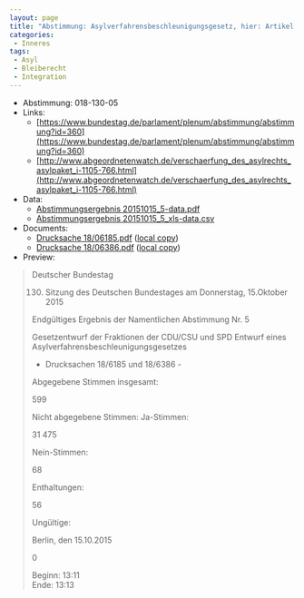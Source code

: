 ```yaml
---
layout: page
title: "Abstimmung: Asylverfahrensbeschleunigungsgesetz, hier: Artikel 1 Nummer 15, 16 und 19"
categories:
 - Inneres
tags:
 - Asyl
 - Bleiberecht
 - Integration
---
```


* Abstimmung: 018-130-05
* Links: 
    * [https://www.bundestag.de/parlament/plenum/abstimmung/abstimmung?id=360](https://www.bundestag.de/parlament/plenum/abstimmung/abstimmung?id=360)
    * [http://www.abgeordnetenwatch.de/verschaerfung_des_asylrechts_asylpaket_i-1105-766.html](http://www.abgeordnetenwatch.de/verschaerfung_des_asylrechts_asylpaket_i-1105-766.html)
* Data: 
    * [Abstimmungsergebnis 20151015_5-data.pdf](/res/abstimmungsliste/20151015_5-data.pdf)
    * [Abstimmungsergebnis 20151015_5_xls-data.csv](/res/abstimmungsliste/analyses/20151015_5_xls-data.csv)
* Documents: 
    * [Drucksache 18/06185.pdf](http://dip21.bundestag.de/dip21/btd/18/061/1806185.pdf) ([local copy](/res/abstimmungsdaten/018-130-05/1806185.pdf))
    * [Drucksache 18/06386.pdf](http://dip21.bundestag.de/dip21/btd/18/063/1806386.pdf) ([local copy](/res/abstimmungsdaten/018-130-05/1806386.pdf))
* Preview: 
> Deutscher Bundestag
> 
> 130. Sitzung des Deutschen Bundestages
> am Donnerstag, 15.Oktober 2015
> 
> Endgültiges Ergebnis der Namentlichen Abstimmung Nr. 5
> 
> Gesetzentwurf der Fraktionen der CDU/CSU und SPD
> Entwurf eines Asylverfahrensbeschleunigungsgesetzes
> - Drucksachen 18/6185 und 18/6386 -
> 
> Abgegebene Stimmen insgesamt:
> 
> 599
> 
> Nicht abgegebene Stimmen:
> Ja-Stimmen:
> 
> 31
> 475
> 
> Nein-Stimmen:
> 
> 68
> 
> Enthaltungen:
> 
> 56
> 
> Ungültige:
> 
> Berlin, den 15.10.2015
> 
> 0
> 
> Beginn: 13:11  
> Ende: 13:13
